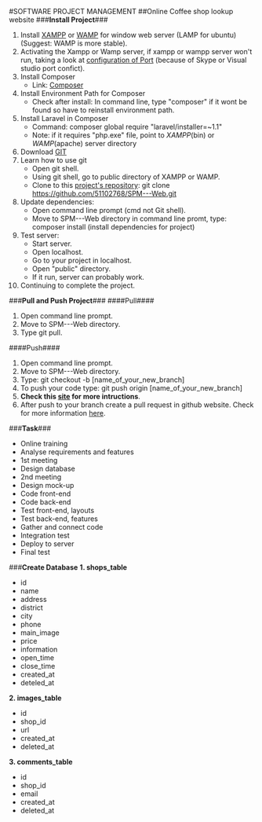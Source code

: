 #SOFTWARE PROJECT MANAGEMENT
##Online Coffee shop lookup website
###**Install Project**###
1. Install [XAMPP](https://www.apachefriends.org/) or [WAMP](https://www.apachefriends.org/) for window web server (LAMP for ubuntu) (Suggest: WAMP is more stable).
2. Activating the Xampp or Wamp server, if xampp or wampp server won't run, taking a look at [configuration of Port](https://nguyenduydai.wordpress.com/tag/huong-dan-doi-port-cho-wampserver/) (because of Skype or Visual studio port confict).
3. Install Composer
	- Link: [Composer](https://getcomposer.org/)
4. Install Environment Path for Composer
	- Check after install: In command line, type "composer" if it wont be found so have to reinstall environment path.
5. Install Laravel in Composer
	- Command: composer global require "laravel/installer=~1.1"
	- Note: if it requires "php.exe" file, point to *XAMPP*(bin) or *WAMP*(apache) server directory 
6. Download [GIT](https://help.github.com/articles/set-up-git/#platform-windows)
7. Learn how to use git
	- Open git shell.
	- Using git shell, go to public directory of XAMPP or WAMP.
	- Clone to this [project's repository](https://github.com/51102768/SPM---Web): git clone https://github.com/51102768/SPM---Web.git
8. Update dependencies:
	- Open command line prompt (cmd not Git shell).
	- Move to SPM---Web directory in command line promt, type: composer install (install dependencies for project)
9. Test server:
	- Start server.
	- Open localhost.
	- Go to your project in localhost.
	- Open "public" directory.
	- If it run, server can probably work.
10. Continuing to complete the project.


###**Pull and Push Project**###
####Pull####
1. Open command line prompt.
2. Move to SPM---Web directory.
3. Type git pull.

####Push####
1. Open command line prompt.
2. Move to SPM---Web directory.
3. Type: git checkout -b [name_of_your_new_branch]
4. To push your code type: git push origin [name_of_your_new_branch]
5. **Check this [site](https://github.com/Kunena/Kunena-Forum/wiki/Create-a-new-branch-with-git-and-manage-branches) for more intructions**.
6. After push to your branch create a pull request in github website. Check for more information [here](https://help.github.com/articles/creating-a-pull-request/).

###**Task**###
- Online training
- Analyse requirements and features
- 1st meeting
- Design database
- 2nd meeting
- Design mock-up
- Code front-end
- Code back-end
- Test front-end, layouts
- Test back-end, features
- Gather and connect code
- Integration test
- Deploy to server
- Final test

###**Create Database**
**1. shops_table**
- id
- name
- address
- district
- city
- phone
- main_image
- price
- information
- open_time
- close_time	
- created_at
- deteled_at

**2. images_table**
- id
- shop_id
- url
- created_at
- deleted_at

**3. comments_table**
- id
- shop_id
- email
- created_at
- deleted_at
